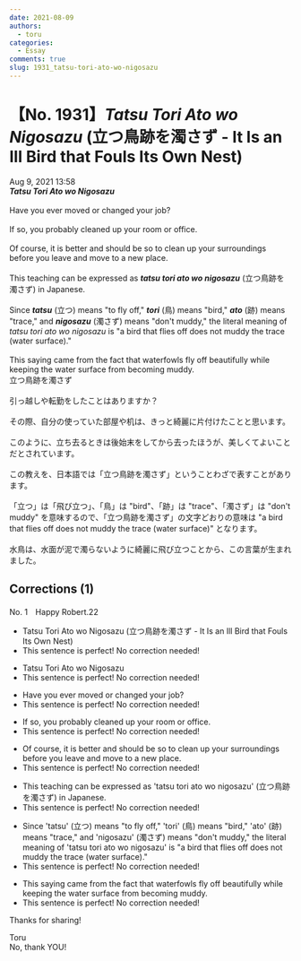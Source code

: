 ```yaml
---
date: 2021-08-09
authors:
  - toru
categories:
  - Essay
comments: true
slug: 1931_tatsu-tori-ato-wo-nigosazu
---
```


# 【No. 1931】<strong><em>Tatsu Tori Ato wo Nigosazu</strong></em> (立つ鳥跡を濁さず - It Is an Ill Bird that Fouls Its Own Nest)
<div class="date">Aug 9, 2021 13:58</div>
<div id="post"><div id="body_show_ori">
<strong><em>Tatsu Tori Ato wo Nigosazu</strong></em><br/><br/>Have you ever moved or changed your job?<br/><br/>If so, you probably cleaned up your room or office.<br/> <br/>Of course, it is better and should be so to clean up your surroundings before you leave and move to a new place.<br/><br/>This teaching can be expressed as <strong><em>tatsu tori ato wo nigosazu</em></strong> (立つ鳥跡を濁さず) in Japanese.<br/><br/>Since <strong><em>tatsu</em></strong> (立つ) means "to fly off," <strong><em>tori</em></strong> (鳥) means "bird," <strong><em>ato</em></strong> (跡) means "trace," and <strong><em>nigosazu</em></strong> (濁さず) means "don't muddy," the literal meaning of <em>tatsu tori ato wo nigosazu</em> is "a bird that flies off does not muddy the trace (water surface)."<br/><br/>This saying came from the fact that waterfowls fly off beautifully while keeping the water surface from becoming muddy.
</div></div>

<!-- more -->

<div id="post_ja"><div id="body_show_mo">
立つ鳥跡を濁さず<br/><br/>引っ越しや転勤をしたことはありますか？<br/><br/>その際、自分の使っていた部屋や机は、きっと綺麗に片付けたことと思います。<br/><br/>このように、立ち去るときは後始末をしてから去ったほうが、美しくてよいことだとされています。<br/><br/>この教えを、日本語では「立つ鳥跡を濁さず」ということわざで表すことがあります。<br/><br/>「立つ」は「飛び立つ」、「鳥」は "bird"、「跡」は "trace"、「濁さず」は "don't muddy" を意味するので、「立つ鳥跡を濁さず」の文字どおりの意味は "a bird that flies off does not muddy the trace (water surface)" となります。<br/><br/>水鳥は、水面が泥で濁らないように綺麗に飛び立つことから、この言葉が生まれました。
</div></div>

## Corrections (1)
<div id="block"><div class="first_name"> No. 1　<span class="just_name">Happy Robert.22</span></div><div id="block2">
<ul class="correction_field">
<li class="incorrect">Tatsu Tori Ato wo Nigosazu (立つ鳥跡を濁さず - It Is an Ill Bird that Fouls Its Own Nest)</li>
<li class="corrected perfect">This sentence is perfect! No correction needed!</li>
</ul>
<ul class="correction_field">
<li class="incorrect">Tatsu Tori Ato wo Nigosazu</li>
<li class="corrected perfect">This sentence is perfect! No correction needed!</li>
</ul>
<ul class="correction_field">
<li class="incorrect">Have you ever moved or changed your job?</li>
<li class="corrected perfect">This sentence is perfect! No correction needed!</li>
</ul>
<ul class="correction_field">
<li class="incorrect">If so, you probably cleaned up your room or office.</li>
<li class="corrected perfect">This sentence is perfect! No correction needed!</li>
</ul>
<ul class="correction_field">
<li class="incorrect">Of course, it is better and should be so to clean up your surroundings before you leave and move to a new place.</li>
<li class="corrected perfect">This sentence is perfect! No correction needed!</li>
</ul>
<ul class="correction_field">
<li class="incorrect">This teaching can be expressed as 'tatsu tori ato wo nigosazu' (立つ鳥跡を濁さず) in Japanese.</li>
<li class="corrected perfect">This sentence is perfect! No correction needed!</li>
</ul>
<ul class="correction_field">
<li class="incorrect">Since 'tatsu' (立つ) means "to fly off," 'tori' (鳥) means "bird," 'ato' (跡) means "trace," and 'nigosazu' (濁さず) means "don't muddy," the literal meaning of 'tatsu tori ato wo nigosazu' is "a bird that flies off does not muddy the trace (water surface)."</li>
<li class="corrected perfect">This sentence is perfect! No correction needed!</li>
</ul>
<ul class="correction_field">
<li class="incorrect">This saying came from the fact that waterfowls fly off beautifully while keeping the water surface from becoming muddy.</li>
<li class="corrected perfect">This sentence is perfect! No correction needed!</li>
</ul>
<p class="comment_small">
 Thanks for sharing!
</p>

</div><div class="name"><span class="just_name">Toru</span><br>
No, thank YOU!
</div>
</div>

